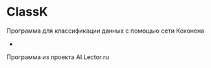 # ClassK

Программа для классификации данных с помощью сети Кохонена

-
Программа из проекта AI.Lector.ru
